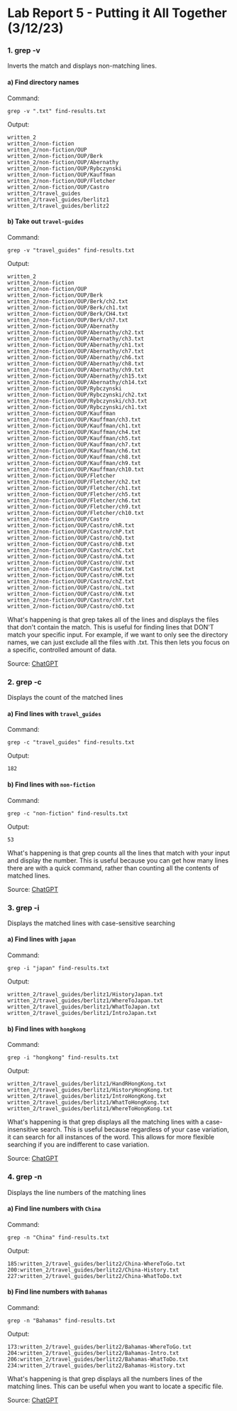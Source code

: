 # Lab Report 5 - Putting it All Together (3/12/23)

### 1. grep -v
Inverts the match and displays non-matching lines.

#### a) Find directory names
Command:
```
grep -v ".txt" find-results.txt 
```

Output:
```
written_2
written_2/non-fiction
written_2/non-fiction/OUP
written_2/non-fiction/OUP/Berk
written_2/non-fiction/OUP/Abernathy
written_2/non-fiction/OUP/Rybczynski
written_2/non-fiction/OUP/Kauffman
written_2/non-fiction/OUP/Fletcher
written_2/non-fiction/OUP/Castro
written_2/travel_guides
written_2/travel_guides/berlitz1
written_2/travel_guides/berlitz2
```

#### b) Take out `travel-guides`
Command:
```
grep -v "travel_guides" find-results.txt
```

Output:
```
written_2
written_2/non-fiction
written_2/non-fiction/OUP
written_2/non-fiction/OUP/Berk
written_2/non-fiction/OUP/Berk/ch2.txt
written_2/non-fiction/OUP/Berk/ch1.txt
written_2/non-fiction/OUP/Berk/CH4.txt
written_2/non-fiction/OUP/Berk/ch7.txt
written_2/non-fiction/OUP/Abernathy
written_2/non-fiction/OUP/Abernathy/ch2.txt
written_2/non-fiction/OUP/Abernathy/ch3.txt
written_2/non-fiction/OUP/Abernathy/ch1.txt
written_2/non-fiction/OUP/Abernathy/ch7.txt
written_2/non-fiction/OUP/Abernathy/ch6.txt
written_2/non-fiction/OUP/Abernathy/ch8.txt
written_2/non-fiction/OUP/Abernathy/ch9.txt
written_2/non-fiction/OUP/Abernathy/ch15.txt
written_2/non-fiction/OUP/Abernathy/ch14.txt
written_2/non-fiction/OUP/Rybczynski
written_2/non-fiction/OUP/Rybczynski/ch2.txt
written_2/non-fiction/OUP/Rybczynski/ch3.txt
written_2/non-fiction/OUP/Rybczynski/ch1.txt
written_2/non-fiction/OUP/Kauffman
written_2/non-fiction/OUP/Kauffman/ch3.txt
written_2/non-fiction/OUP/Kauffman/ch1.txt
written_2/non-fiction/OUP/Kauffman/ch4.txt
written_2/non-fiction/OUP/Kauffman/ch5.txt
written_2/non-fiction/OUP/Kauffman/ch7.txt
written_2/non-fiction/OUP/Kauffman/ch6.txt
written_2/non-fiction/OUP/Kauffman/ch8.txt
written_2/non-fiction/OUP/Kauffman/ch9.txt
written_2/non-fiction/OUP/Kauffman/ch10.txt
written_2/non-fiction/OUP/Fletcher
written_2/non-fiction/OUP/Fletcher/ch2.txt
written_2/non-fiction/OUP/Fletcher/ch1.txt
written_2/non-fiction/OUP/Fletcher/ch5.txt
written_2/non-fiction/OUP/Fletcher/ch6.txt
written_2/non-fiction/OUP/Fletcher/ch9.txt
written_2/non-fiction/OUP/Fletcher/ch10.txt
written_2/non-fiction/OUP/Castro
written_2/non-fiction/OUP/Castro/chR.txt
written_2/non-fiction/OUP/Castro/chP.txt
written_2/non-fiction/OUP/Castro/chQ.txt
written_2/non-fiction/OUP/Castro/chB.txt
written_2/non-fiction/OUP/Castro/chC.txt
written_2/non-fiction/OUP/Castro/chA.txt
written_2/non-fiction/OUP/Castro/chV.txt
written_2/non-fiction/OUP/Castro/chW.txt
written_2/non-fiction/OUP/Castro/chM.txt
written_2/non-fiction/OUP/Castro/chZ.txt
written_2/non-fiction/OUP/Castro/chL.txt
written_2/non-fiction/OUP/Castro/chN.txt
written_2/non-fiction/OUP/Castro/chY.txt
written_2/non-fiction/OUP/Castro/chO.txt
```
What's happening is that grep takes all of the lines and displays the files that don't contain the match. This is useful for finding lines that DON'T match your specific input. For example, if we want to only see the directory names, we can just exclude all the files with .txt. This then lets you focus on a specific, controlled amount of data. 

Source: [ChatGPT](https://chat.openai.com/chat/2546b1f1-cd38-4a5a-afd0-70569d5ceaaf)

### 2. grep -c
Displays the count of the matched lines

#### a) Find lines with `travel_guides`
Command:
```
grep -c "travel_guides" find-results.txt
```

Output:
```
182
```

#### b) Find lines with `non-fiction`
Command:
```
grep -c "non-fiction" find-results.txt
```

Output:
```
53
```
What's happening is that grep counts all the lines that match with your input and display the number. This is useful because you can get how many lines there are with a quick command, rather than counting all the contents of matched lines.

Source: [ChatGPT](https://chat.openai.com/chat/2546b1f1-cd38-4a5a-afd0-70569d5ceaaf)

### 3. grep -i
Displays the matched lines with case-sensitive searching

#### a) Find lines with `japan`
Command:
```
grep -i "japan" find-results.txt
```

Output:
```
written_2/travel_guides/berlitz1/HistoryJapan.txt
written_2/travel_guides/berlitz1/WhereToJapan.txt
written_2/travel_guides/berlitz1/WhatToJapan.txt
written_2/travel_guides/berlitz1/IntroJapan.txt
```

#### b) Find lines with `hongkong`
Command:
```
grep -i "hongkong" find-results.txt
```

Output:
```
written_2/travel_guides/berlitz1/HandRHongKong.txt
written_2/travel_guides/berlitz1/HistoryHongKong.txt
written_2/travel_guides/berlitz1/IntroHongKong.txt
written_2/travel_guides/berlitz1/WhatToHongKong.txt
written_2/travel_guides/berlitz1/WhereToHongKong.txt
```
What's happening is that grep displays all the matching lines with a case-insensitive search. This is useful because regardless of your case variation, it can search for all instances of the word. This allows for more flexible searching if you are indifferent to case variation.

Source: [ChatGPT](https://chat.openai.com/chat/2546b1f1-cd38-4a5a-afd0-70569d5ceaaf)

### 4. grep -n
Displays the line numbers of the matching lines

#### a) Find line numbers with `China`
Command:
```
grep -n "China" find-results.txt
```

Output:
```
185:written_2/travel_guides/berlitz2/China-WhereToGo.txt
200:written_2/travel_guides/berlitz2/China-History.txt
227:written_2/travel_guides/berlitz2/China-WhatToDo.txt
```

#### b) Find line numbers with `Bahamas`
Command:
```
grep -n "Bahamas" find-results.txt
```

Output:
```
173:written_2/travel_guides/berlitz2/Bahamas-WhereToGo.txt
204:written_2/travel_guides/berlitz2/Bahamas-Intro.txt
206:written_2/travel_guides/berlitz2/Bahamas-WhatToDo.txt
234:written_2/travel_guides/berlitz2/Bahamas-History.txt
```
What's happening is that grep displays all the numbers lines of the matching lines. This can be useful when you want to locate a specific file.

Source: [ChatGPT](https://chat.openai.com/chat/2546b1f1-cd38-4a5a-afd0-70569d5ceaaf)

